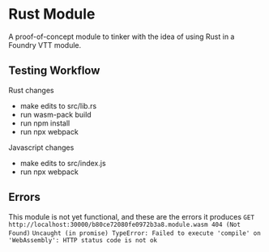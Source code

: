 # Rust Module
A proof-of-concept module to tinker with the idea of using Rust in a Foundry VTT module.

## Testing Workflow
Rust changes
- make edits to src/lib.rs
- run wasm-pack build
- run npm install
- run npx webpack

Javascript changes
- make edits to src/index.js
- run npx webpack

## Errors
This module is not yet functional, and these are the errors it produces
`GET http://localhost:30000/b80ce72080fe0972b3a8.module.wasm 404 (Not Found)`
`Uncaught (in promise) TypeError: Failed to execute 'compile' on 'WebAssembly': HTTP status code is not ok`